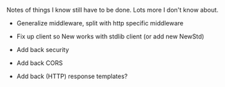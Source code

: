Notes of things I know still have to be done. Lots more I don't know about.

- Generalize middleware, split with http specific middleware

- Fix up client so New works with stdlib client (or add new NewStd)
- Add back security
- Add back CORS
- Add back (HTTP) response templates?
